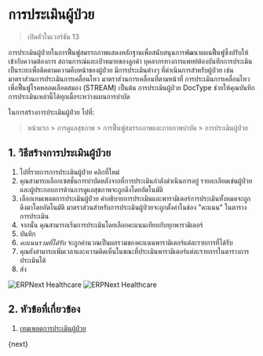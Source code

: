 <!-- add-breadcrumbs -->

# การประเมินผู้ป่วย

> เปิดตัวในเวอร์ชัน 13

การประเมินผู้ป่วยในการฟื้นฟูสมรรถภาพแสดงหลักฐานเพื่อสนับสนุนการพัฒนาแผนฟื้นฟูซึ่งปรับให้เข้ากับความต้องการ สถานการณ์และเป้าหมายของลูกค้า บุคลากรทางการแพทย์ต้องบันทึกการประเมินเป็นระยะเพื่อติดตามความคืบหน้าของผู้ป่วย มีการประเมินต่างๆ ที่ดำเนินการสำหรับผู้ป่วย เช่น มาตราส่วนการประเมินการเคลื่อนไหว มาตราส่วนการเคลื่อนที่ตามหน้าที่ การประเมินการเคลื่อนไหวเพื่อฟื้นฟูโรคหลอดเลือดสมอง (STREAM) เป็นต้น การประเมินผู้ป่วย DocType ช่วยให้คุณบันทึกการประเมินเหล่านี้ได้ทุกเมื่อระหว่างแผนการบำบัด

ในการสร้างการประเมินผู้ป่วย ไปที่:

> หน้าแรก > การดูแลสุขภาพ > การฟื้นฟูสมรรถภาพและกายภาพบำบัด > การประเมินผู้ป่วย

## 1. วิธีสร้างการประเมินผู้ป่วย

1. ไปที่รายการการประเมินผู้ป่วย คลิกที่ใหม่
2. คุณสามารถเลือกเซสชั่นการบำบัดหลังจากที่การประเมินกำลังดำเนินการอยู่ รายละเอียดเช่นผู้ป่วยและผู้ประกอบการด้านการดูแลสุขภาพจะถูกดึงโดยอัตโนมัติ
3. เลือกเทมเพลตการประเมินผู้ป่วย คำอธิบายการประเมินและพารามิเตอร์การประเมินทั้งหมดจะถูกดึงมาโดยอัตโนมัติ มาตราส่วนสำหรับการประเมินผู้ป่วยจะถูกตั้งค่าในช่อง "คะแนน" ในตารางการประเมิน
4. จากนั้น คุณสามารถเริ่มการประเมินโดยเลือกคะแนนเทียบกับทุกพารามิเตอร์
5. บันทึก
6. _คะแนนรวมที่ได้รับ_ จะถูกคำนวณเป็นผลรวมของคะแนนพารามิเตอร์แต่ละรายการที่ได้รับ
7. คุณยังสามารถเพิ่มเวลาและความคิดเห็นในขณะที่ประเมินพารามิเตอร์แต่ละรายการในตารางการประเมินได้
8. ส่ง

<img class="screenshot" alt="ERPNext Healthcare" src="{{docs_base_url}}/assets/img/healthcare/patient-assessment.png">
<img class="screenshot" alt="ERPNext Healthcare" src="{{docs_base_url}}/assets/img/healthcare/assessment-parameter.png">

## 2. หัวข้อที่เกี่ยวข้อง
1. [เทมเพลตการประเมินผู้ป่วย](/docs/user/manual/th/healthcare/patient_assessment_template)

{next}
